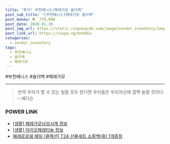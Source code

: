 ```yaml
--- 
title: "특가! 부천베니스/페레가모 숄더백" 
post_sub_title: "[부천베니스]페레가모 숄더백" 
post_money: ₩. 770,000 
post_date: 2020.01.30 
post_img_url: https://static.coupangcdn.com/image/vendor_inventory/images/2019/01/24/14/6/3a5d5578-bd20-4730-a1a2-4e92366848bb.jpg 
post_link_url: https://coupa.ng/bnHVEw 
categories: 
  - vendor_inventory 
tags: 
  - 부천베니스 
  - 숄더백 
  - 페레가모 
--- 
```

  #부천베니스 #숄더백 #페레가모 
<hr> 

> 만약 우리가 할 수 있는 일을 모두 한다면 우리들은 우리자신에 깜짝 놀랄 것이다. – 에디슨 


### POWER LINK

* <a href="https://blog.naver.com/santokki14/221768489721" target="_blank"> [생활] 페레가모남성시계 정보 </a>
* <a href="https://blog.naver.com/sakai111/221768191448" target="_blank"> [생활] 아이오페레티놀 정보 </a>
* <a href="https://blog.naver.com/fasyy4321/221787969379" target="_blank">페레로로쉐 매일 [콜렉션] T24 선물세트 쇼핑백(중) 1개증정</a>
